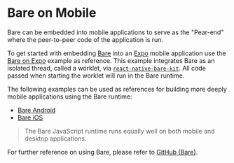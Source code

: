 # Bare on Mobile

Bare can be embedded into mobile applications to serve as the "Pear-end" where the peer-to-peer code of the application is run.

To get started with embedding [Bare](../reference/bare/overview.md) into an [Expo](https://expo.dev/) mobile application use the [Bare on Expo](https://github.com/holepunchto/bare-expo) example as reference. This example integrates Bare as an isolated thread, called a worklet, via [`react-native-bare-kit`](https://github.com/holepunchto/react-native-bare-kit). All code passed when starting the worklet will run in the Bare runtime.

The following examples can be used as references for building more deeply mobile applications using the Bare runtime:

- [Bare Android](https://github.com/holepunchto/bare-android)
- [Bare iOS](https://github.com/holepunchto/bare-ios)

> The Bare JavaScript runtime runs equally well on both mobile and desktop applications.

For further reference on using Bare, please refer to [GitHub (Bare)](https://github.com/holepunchto/bare).
